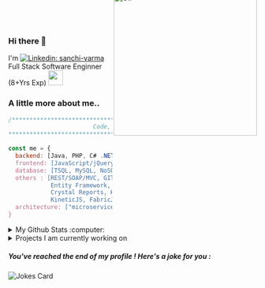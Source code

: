 <!--
**cosmoloc/cosmoloc** is a ✨ _special_ ✨ repository because its `README.md` (this file) appears on your GitHub profile.

Here are some ideas to get you started:

- 🔭 I’m currently working on ...
- 🌱 I’m currently learning ...
- 👯 I’m looking to collaborate on ...
- 🤔 I’m looking for help with ...
- 💬 Ask me about ...
- 📫 How to reach me: ...
- 😄 Pronouns: ...
- ⚡ Fun fact: ...
-->
<img align="right" alt="GIF" style="max-width:100%;margin-right: 0px;margin-top: -65px;" width="290px" src="https://miro.medium.com/max/1600/0*K2WLMTExLyida7OR.gif" />

### Hi there 👋
I'm  [![Linkedin: sanchi-varma](https://img.shields.io/badge/-Sanchi_Varma-blue?style=flat-square&logo=Linkedin&logoColor=white&link=https://www.linkedin.com/in/sanchi-varma/)](https://www.linkedin.com/in/sanchi-varma/) 
<br>
Full Stack Software Enginner (8+Yrs Exp) <img src="https://images.emojiterra.com/twitter/v13.0/512px/1f469-1f3fb-1f4bb.png" width="30"> 

### A little more about me.. 

```javascript
/******************************************************************************
                        Code, Compile, Conquer ! 
*******************************************************************************/

const me = {
  backend: [Java, PHP, C# .NET (WCF/WPF/ASP.NET/WinApps/WinForms), C/C++/VC++, Python],
  frontend: [JavaScript/jQuery, ES6, React, Angular Redux, Node, NGINX],
  database: [TSQL, MySQL, NoSQL, PostgreSQL, SQLite, MongoDB],
  others : [REST/SOAP/MVC, GIT, GraphQL, Kubernetes, Docker Apache Kafka, Docker, Apollo Cache, Subversion (SVN), PHPUnit, NUnit, Jest,
            Entity Framework, LINQ, NUnit, TDD, AWS, IIS Server,
            Crystal Reports, HTML5, CSS3, Browser Extension Development,
            KineticJS, FabricJS, CanvasJS, APIDocs, Scrum, Agile Methodology], 
  architecture: ["microservices", "event-driven", "design system pattern", 'TDD'],
}
```

<details>
  
<summary>My Github Stats :computer:</summary>
  

[![Readme Card](https://github-readme-stats.vercel.app/api?username=cosmoloc&theme=dark)](https://github.com/anuraghazra/github-readme-stats)
<!--a href="https://github-readme-stats.vercel.app/api?username=cosmoloc&include_all_commits=true&count_private=true&show_icons=true&line_height=20&title_color=7A7ADB&icon_color=2234AE&text_color=D3D3D3&bg_color=0,000000,130F40">
  <img align="center" src="https://github-readme-stats.vercel.app/api?username=cosmoloc&include_all_commits=true&count_private=true&show_icons=true&line_height=20&title_color=7A7ADB&icon_color=2234AE&text_color=D3D3D3&bg_color=0,000000,130F40" alt="My Github Stats"/>
</a -->

[![Top Langs](https://github-readme-stats.vercel.app/api/top-langs/?username=cosmoloc&theme=dark)](https://github.com/cosmoloc/github-readme-stats)
<!--a href="https://github-readme-stats.vercel.app/api/top-langs/?username=cosmoloc&include_all_commits=true&count_private=true&show_icons=true&line_height=20&title_color=7A7ADB&icon_color=2234AE&text_color=D3D3D3&bg_color=0,000000,130F40">
  <img align="center" src="https://github-readme-stats.vercel.app/api/top-langs/?username=cosmoloc&include_all_commits=true&count_private=true&show_icons=true&line_height=20&title_color=7A7ADB&icon_color=2234AE&text_color=D3D3D3&bg_color=0,000000,130F40" />
</a-->

[![Contributions](https://github-readme-streak-stats.herokuapp.com/?user=cosmoloc&count_private=true&theme=dark)](https://github-readme-streak-stats.herokuapp.com/?user=cosmoloc&count_private=true&theme=dark)

<!-- a href="https://github.com/cosmoloc?tab=repositories">  
  <img align="center" src="https://github-readme-streak-stats.herokuapp.com/?user=cosmoloc&count_private=true&theme=dark" alt="cosmoloc" />
</a -->

![Profile Views](https://komarev.com/ghpvc/?username=cosmoloc)
  ----
</details>


<details>
<summary>
  Projects I am currently working on
</summary>

<br />
<!-- [![ReadMe Card](https://github-readme-stats.vercel.app/api/pin/?username=cosmoloc&repo=TEST-Repo)](https://github.com/cosmoloc/TEstJava) -->
<br />
</details>

##### You've reached the end of my profile ! Here's a joke for you :
<img src="https://readme-jokes.vercel.app/api" alt="Jokes Card" />

